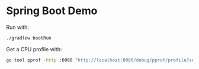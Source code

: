 # Spring Boot Demo

Run with:

```bash
./gradlew bootRun
```

Get a CPU profile with:

```bash
go tool pprof -http :6060 "http://localhost:8080/debug/pprof/profile?seconds=10"
```
